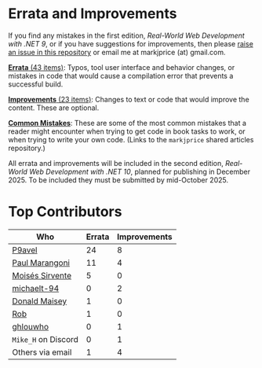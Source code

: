 # Errata and Improvements

If you find any mistakes in the first edition, *Real-World Web Development with .NET 9*, or if you have suggestions for improvements, then please [raise an issue in this repository](https://github.com/markjprice/web-dev-net9/issues) or email me at markjprice (at) gmail.com.

[**Errata** (43 items)](errata.md): Typos, tool user interface and behavior changes, or mistakes in code that would cause a compilation error that prevents a successful build.

[**Improvements** (23 items)](improvements.md): Changes to text or code that would improve the content. These are optional.

[**Common Mistakes**](https://github.com/markjprice/markjprice/blob/main/articles/common-mistakes.md): These are some of the most common mistakes that a reader might encounter when trying to get code in book tasks to work, or when trying to write your own code. (Links to the `markjprice` shared articles repository.)

All errata and improvements will be included in the second edition, *Real-World Web Development with .NET 10*, planned for publishing in December 2025. To be included they must be submitted by mid-October 2025.

# Top Contributors

Who|Errata|Improvements
---|---|---
[P9avel](https://github.com/P9avel)|24|8
[Paul Marangoni](https://github.com/pmarangoni)|11|4
[Moisés Sirvente](https://github.com/es-moises)|5|0
[michaelt-94](https://github.com/michaelt-94)|0|2
[Donald Maisey](https://github.com/donaldmaisey)|1|0
[Rob](https://github.com/robyyo)|1|0
[ghlouwho](https://github.com/ghlouwho)|0|1
`Mike_H` on Discord|0|1
Others via email|1|4
